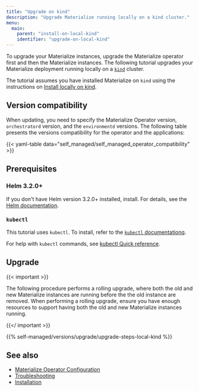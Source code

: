 ```yaml
---
title: "Upgrade on kind"
description: "Upgrade Materialize running locally on a kind cluster."
menu:
  main:
    parent: "install-on-local-kind"
    identifier: "upgrade-on-local-kind"
---
```


To upgrade your Materialize instances, upgrade the Materialize operator first
and then the Materialize instances. The following tutorial upgrades your
Materialize deployment running locally on a [`kind`](https://kind.sigs.k8s.io/)
cluster.

The tutorial assumes you have installed Materialize on `kind` using the
instructions on [Install locally on kind](/installation/install-on-local-kind/).

## Version compatibility

When updating, you need to specify the Materialize Operator version,
`orchestratord` version, and the `environmentd` versions. The following table
presents the versions compatibility for the operator and the applications:

{{< yaml-table data="self_managed/self_managed_operator_compatibility" >}}

## Prerequisites

### Helm 3.2.0+

If you don't have Helm version 3.2.0+ installed, install. For details, see the
[Helm documentation](https://helm.sh/docs/intro/install/).

### `kubectl`

This tutorial uses `kubectl`. To install, refer to the [`kubectl`
documentationq](https://kubernetes.io/docs/tasks/tools/).

For help with `kubectl` commands, see [kubectl Quick
reference](https://kubernetes.io/docs/reference/kubectl/quick-reference/).

## Upgrade

{{< important >}}

The following procedure performs a rolling upgrade, where both the old and new 
Materialize instances are running before the the old instance are removed. 
When performing a rolling upgrade, ensure you have enough resources to support 
having both the old and new Materialize instances running.

{{</ important >}}

{{% self-managed/versions/upgrade/upgrade-steps-local-kind %}}

## See also

- [Materialize Operator Configuration](/installation/configuration/)
- [Troubleshooting](/installation/troubleshooting/)
- [Installation](/installation/)
